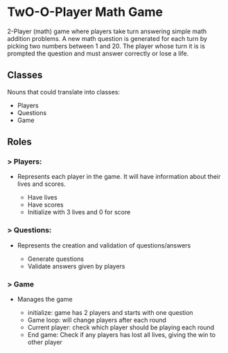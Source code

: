 # TwO-O-Player Math Game
2-Player (math) game where players take turn answering simple math addition problems. A new math question is generated for each turn by picking two numbers between 1 and 20. The player whose turn it is is prompted the question and must answer correctly or lose a life.

## Classes
Nouns that could translate into classes:
* Players
* Questions
* Game

## Roles

### > Players:
* Represents each player in the game. It will have information about their lives and scores.
  
  * Have lives
  * Have scores
  * Initialize with 3 lives and 0 for score

### > Questions:
* Represents the creation and validation of questions/answers

  * Generate questions
  * Validate answers given by players

### > Game
* Manages the game

  * initialize: game has 2 players and starts with one question
  * Game loop: will change players after each round
  * Current player: check which player should be playing each round
  * End game: Check if any players has lost all lives, giving the win to other player